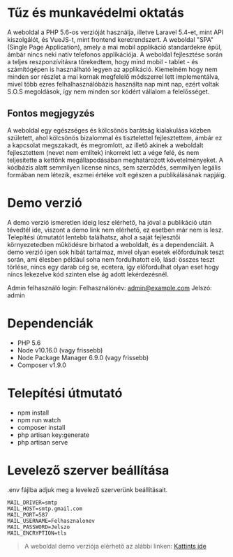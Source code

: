 # Tűz és munkavédelmi oktatás

A weboldal a PHP 5.6-os verzióját használja, illetve Laravel 5.4-et, mint API kiszolgálót, és VueJS-t, mint frontend keretrendszert. A weboldal "SPA" (Single Page Application), amely a mai mobil applikáció standardekre épül, ámbár nincs neki natív telefonos applikációja. A weboldal fejlesztése során a teljes reszponzívitásra törekedtem, hogy mind mobil - tablet - és számítógépen is használható legyen az applikáció. Kiemelném hogy nem minden sor részlet a mai kornak megfelelő módszerrel lett implementálva, mivel több ezres felhalhasználóbázis használta nap mint nap, ezért voltak S.O.S megoldások, így nem minden sor kódért vállalom a felelősséget.

## Fontos megjegyzés
A weboldal egy egészséges és kölcsönös barátság kialakulása közben született, ahol kölcsönös bizalommal és tisztelettel fejlesztettem, ámbár ez a kapcsolat megszakadt, és megromlott, az illető akinek a weboldalt fejlesztettem (nevet nem említek) inkorrekt lett a vége felé, és nem teljesítette a kettőnk megállapodásában meghatározott követelményeket. A kódbázis alatt semmilyen license nincs, sem szerződés, semmilyen legális formában nem létezik, eszmei értéke volt egészen a publikálásának napjáig.

# Demo verzió
A demo verzió ismeretlen ideig lesz elérhető, ha jóval a publikáció után tévedtél ide, viszont a demo link nem elérhető, ez esetben már nem is lesz. Telepítési útmutatót lentebb találhatsz, ahol a saját fejlesztői környezetedben működésre birhatod a weboldalt, és a dependenciáit. A demo verzió igen sok hibát tartalmaz, mivel olyan esetek előfordulnak teszt során, ami élesben például soha nem fordulhatott elő, lásd: összes teszt törlése, nincs egy darab cég se, ecetera, így előfordulhat olyan eset hogy nincs lekezelve kód szinten else ág adott lekérdezésnél.

Admin felhasználó login:
Felhasználónév: admin@example.com
Jelszó: admin

# Dependenciák
- PHP 5.6
- Node v10.16.0 (vagy frissebb)
- Node Package Manager 6.9.0 (vagy frissebb)
- Composer v1.9.0

# Telepítési útmutató
- npm install
- npm run watch
- composer install
- php artisan key:generate
- php artisan serve

# Levelező szerver beállítása
.env fájlba adjuk meg a levelező szerverünk beállításait.
```
MAIL_DRIVER=smtp
MAIL_HOST=smtp.gmail.com
MAIL_PORT=587
MAIL_USERNAME=Felhasznalonev
MAIL_PASSWORD=Jelszo
MAIL_ENCRYPTION=tls
```

> A weboldal demo verziója elérhető az alábbi linken: [Kattints ide](https://tuzesmunkavedelmioktatas.demo.pellerichard.hu)

